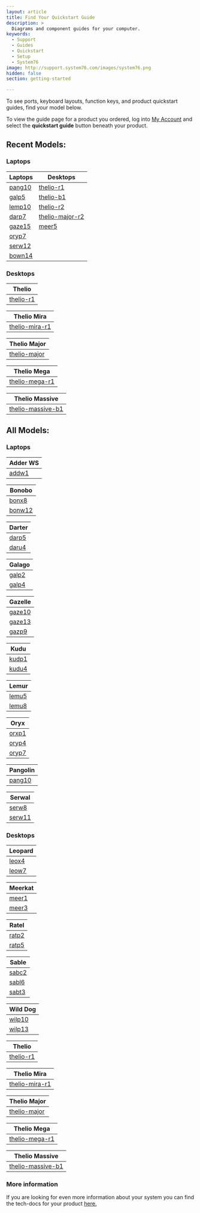 ```yaml
---
layout: article
title: Find Your Quickstart Guide
description: >
  Diagrams and component guides for your computer.
keywords:
  - Support
  - Guides
  - Quickstart
  - Setup
  - System76
image: http://support.system76.com/images/system76.png
hidden: false
section: getting-started

---
```


To see ports, keyboard layouts, function keys, and product quickstart guides, find your model below.

To view the guide page for a product you ordered, log into [<i class="fa fa-user"></i> My Account](https://system76.com/my-account/orders) and select the **quickstart guide** button beneath your product.

## Recent Models:

### Laptops

| Laptops   | Desktops |  
| ----------| ---------|
| [pang10](https://tech-docs.system76.com/models/pang10/README.html) | [thelio-r1](https://system76.com/guides/thelio/r1) |
| [galp5](https://tech-docs.system76.com/models/galp5/README.html) | [thelio-b1](https://system76.com/guides/thelio/b1) |
| [lemp10](https://tech-docs.system76.com/models/lemp10/README.html) | [thelio-r2](https://system76.com/guides/thelio/r2) |
| [darp7](https://tech-docs.system76.com/models/darp7/README.html) | [thelio-major-r2](https://system76.com/guides/thelio-major/r2) |
| [gaze15](https://tech-docs.system76.com/models/gaze15/README.html) | [meer5](https://system76.com/guides/meer5/short) |
| [oryp7](https://system76.com/guides/oryp7/15) | []() |
| [serw12](https://tech-docs.system76.com/models/serw12/README.html) | []() |
| [bown14](https://tech-docs.system76.com/models/bonw14/README.html) | []() |

### Desktops

| Thelio |
| -------|
| [thelio-r1](https://system76.com/guides/thelio/r1) | [thelio-r2](https://system76.com/guides/thelio/r2) | [thelio-b1](https://system76.com/guides/thelio/b1)  

| Thelio Mira |
| ------------|
| [thelio-mira-r1](https://tech-docs.system76.com/models/thelio-mira-r1.0/README.html) |

| Thelio Major |
| -------------|
| [thelio-major](https://tech-docs.system76.com/models/thelio-major-intel-and-amd/README.html) 

| Thelio Mega |
| ------------|
| [thelio-mega-r1](https://tech-docs.system76.com/models/thelio-mega-r1.0/README.html) |

| Thelio Massive |
| ---------------|
| [thelio-massive-b1](https://tech-docs.system76.com/models/thelio-massive-b1.2/README.html) |

## All Models:

### Laptops

| Adder WS |
| ---------| 
| [addw1](https://tech-docs.system76.com/models/addw1/README.html) | [addw2](https://tech-docs.system76.com/models/addw2/README.html) |

| Bonobo |
| -------|
| [bonx8](https://system76.com/guides/bonx8) | [bonw10](https://system76.com/guides/bonw10) | [bonw11](https://system76.com/guides/bonw11) |
| [bonw12](https://system76.com/guides/bonw12) | [bonw13](https://system76.com/guides/bonw13) | [bonw14](https://tech-docs.system76.com/models/bonw14/README.html) |

| Darter |
| -------|
| [darp5](https://system76.com/guides/darp5) | [darp6](https://tech-docs.system76.com/models/darp6/README.html)  | [darp7](https://tech-docs.system76.com/models/darp7/README.html) |
| [daru4](/images/guides/daru4.pdf) |

| Galago |
| -------|
| [galp2](https://system76.com/guides/galp2) | [galp3b](https://system76.com/guides/galp3b) | [galp3](https://system76.com/guides/galp3) |
| [galp4](https://tech-docs.system76.com/models/galp4/README.html) | [galp5](https://tech-docs.system76.com/models/galp5/README.html) | [galu1](https://system76.com/guides/galu1) |

| Gazelle |
| --------|
| [gaze10](https://system76.com/guides/gaze10) | [gaze11](https://system76.com/guides/gaze11) | [gaze12](https://system76.com/guides/gaze12) |
| [gaze13](https://system76.com/guides/gaze13) | [gaze14](https://system76.com/guides/gaze14) | [gaze15](https://tech-docs.system76.com/models/gaze15/README.html) |
| [gazp9](/images/guides/gazp9.pdf) | 

| Kudu |
| -----|
| [kudp1](/images/guides/kudp1.pdf) | [kudu2](https://system76.com/guides/kudu2) | [kudu3](https://system76.com/guides/kudu3) |
| [kudu4](https://system76.com/guides/kudu4) | [kudu5](https://system76.com/guides/) |

| Lemur |
| ------|
| [lemu5](https://system76.com/guides/lemu5) | [lemu6](https://system76.com/guides/lemu6) | [lemu7](https://system76.com/guides/lemp7) |
| [lemu8](https://system76.com/guides/lemu8) | [lemp9](https://tech-docs.system76.com/models/lemp9/README.html) | [lemp10](https://tech-docs.system76.com/models/lemp10/README.html) |

| Oryx |
| -----|
| [orxp1](https://system76.com/guides/orxp1) | [oryp2](https://system76.com/guides/oryp2) | [oryp3](https://system76.com/guides/oryp3) |
| [oryp4](https://system76.com/guides/oryp4) | [oryp5](https://system76.com/guides/oryp5) | [oryp6](https://tech-docs.system76.com/models/oryp6/README.html) |
| [oryp7](https://tech-docs.system76.com/models/oryp7/README.html) |

| Pangolin |
| ---------|
| [pang10](https://tech-docs.system76.com/models/pang10/README.html) |

| Serwal |
| -------|
| [serw8](/images/guides/serw8.pdf) | [serw9](https://system76.com/guides/serw9) | [serw10](https://system76.com/guides/serw10) |
| [serw11](https://system76.com/guides/serw11) | [serw12](https://tech-docs.system76.com/models/serw12/README.html)

### Desktops

| Leopard |
| --------|
| [leox4](https://system76.com/guides/leox4) | [leox5](https://system76.com/guides/leox5) | [leow6](https://system76.com/guides/leow6) | 
| [leow7](https://system76.com/guides/leow7) | [leow8](https://system76.com/guides/leow8) | [leow9](https://system76.com/guides/leow9) |

| Meerkat |
| --------|
| [meer1](/images/guides/meer1.pdf) | [meer2](https://system76.com/guides/meer2) | [meer3b](https://system76.com/guides/meer3b) |
| [meer3](https://system76.com/guides/meer3) | [meer4](https://system76.com/guides/meer4) | [meer5](https://system76.com/guides/meer5/short)

| Ratel |
| ------|
| [ratp2](/images/guides/ratp2.pdf) | [ratp3](https://system76.com/guides/ratp3) | [ratp4](https://system76.com/guides/ratp4) |
| [ratp5](https://system76.com/guides/ratp5) |

| Sable |
| ------|
| [sabc2](/images/guides/sabc2.pdf) | [sabl4](https://system76.com/guides/sabl4) | [sabl5](https://system76.com/guides/sabl5) |
| [sabl6](https://system76.com/guides/sabl6) | [sabt1](https://system76.com/guides/sabt1) | [sabt2](https://system76.com/guides/sabt2) | 
| [sabt3](/images/guides/sabt3.pdf) | 

| Wild Dog |
| ---------|
| [wilp10](/images/guides/wilp10.pdf) | [wilp11](https://system76.com/guides/wilp11) | [wilp12](https://system76.com/guides/wilp12) |
| [wilp13](https://system76.com/guides/wilp13) | [wilp14](https://system76.com/guides/wilp14) | 

| Thelio |
| -------|
| [thelio-r1](https://system76.com/guides/thelio/r1) | [thelio-r2](https://system76.com/guides/thelio/r2) | [thelio-b1](https://system76.com/guides/thelio/b1)  

| Thelio Mira |
| ------------|
| [thelio-mira-r1](https://tech-docs.system76.com/models/thelio-mira-r1.0/README.html) |

| Thelio Major |
| -------------|
| [thelio-major](https://tech-docs.system76.com/models/thelio-major-intel-and-amd/README.html) 

| Thelio Mega |
| ------------|
| [thelio-mega-r1](https://tech-docs.system76.com/models/thelio-mega-r1.0/README.html) |

| Thelio Massive |
| ---------------|
| [thelio-massive-b1](https://tech-docs.system76.com/models/thelio-massive-b1.2/README.html) |

### More information

If you are looking for even more information about your system you can find the tech-docs for your product [here.](/articles/service-manuals/)

